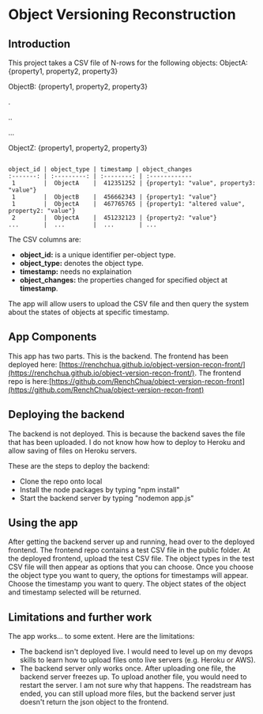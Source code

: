 # Object Versioning Reconstruction

## Introduction

This project takes a CSV file of N-rows for the following objects:
ObjectA: {property1, property2, property3}

ObjectB: {property1, property2, property3}

.

..

...

ObjectZ: {property1, property2, property3}

```

object_id | object_type | timestamp | object_changes
:-------: | :---------: | :--------: | :------------
 1        |  ObjectA    |  412351252 | {property1: "value", property3: "value"}
 1        |  ObjectB    |  456662343 | {property1: "value"}
 1        |  ObjectA    |  467765765 | {property1: "altered value", property2: "value"}
 2        |  ObjectA    |  451232123 | {property2: "value"}
...       |  ...        |  ...       | ...

```

The CSV columns are:

 - **object_id:** is a unique identifier per-object type.
 - **object_type:** denotes the object type.
 - **timestamp:** needs no explaination
 - **object_changes:** the properties changed for specified object at **timestamp**.

The app will allow users to upload the CSV file and then query the system about the states of objects at specific timestamp.

## App Components

This app has two parts. This is the backend. The frontend has been deployed here: [https://renchchua.github.io/object-version-recon-front/](https://renchchua.github.io/object-version-recon-front/). The frontend repo is here:[https://github.com/RenchChua/object-version-recon-front](https://github.com/RenchChua/object-version-recon-front)

## Deploying the backend

The backend is not deployed. This is because the backend saves the file that has been uploaded. I do not know how how to deploy to Heroku and allow saving of files on Heroku servers.

These are the steps to deploy the backend:

  - Clone the repo onto local
  - Install the node packages by typing "npm install"
  - Start the backend server by typing "nodemon app.js"

## Using the app

After getting the backend server up and running, head over to the deployed frontend. The frontend repo contains a test CSV file in the public folder. At the deployed frontend, upload the test CSV file. The object types in the test CSV file will then appear as options that you can choose. Once you choose the object type you want to query, the options for timestamps will appear. Choose the timestamp you want to query. The object states of the object and timestamp selected will be returned.

## Limitations and further work

The app works... to some extent. Here are the limitations:

  - The backend isn't deployed live. I would need to level up on my devops skills to learn how to upload files onto live servers (e.g. Heroku or AWS).
  - The backend server only works once. After uploading one file, the backend server freezes up. To upload another file, you would need to restart the server. I am not sure why that happens. The readstream has ended, you can still upload more files, but the backend server just doesn't return the json object to the frontend.
